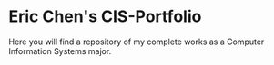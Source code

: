 <h1>Eric Chen's CIS-Portfolio</h1>

<p2>Here you will find a repository of my complete works as a Computer Information Systems major.</p>
